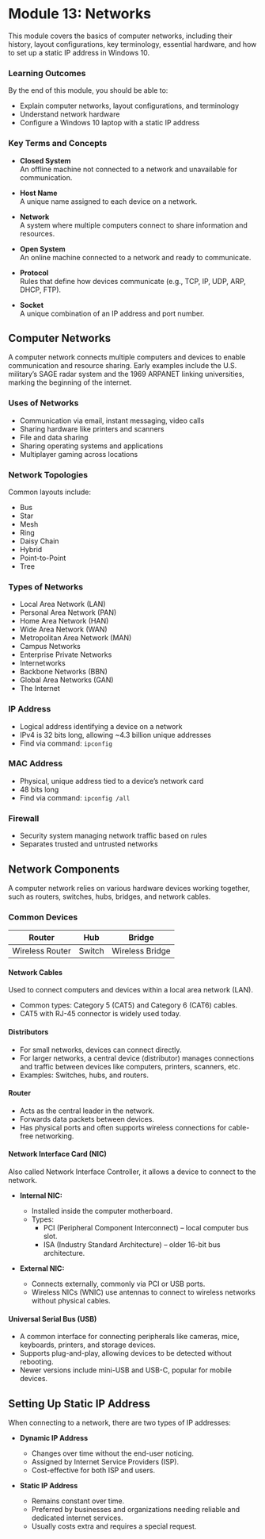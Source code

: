 # Module 13: Networks

This module covers the basics of computer networks, including their history, layout configurations, key terminology, essential hardware, and how to set up a static IP address in Windows 10.

### Learning Outcomes

By the end of this module, you should be able to:

- Explain computer networks, layout configurations, and terminology  
- Understand network hardware  
- Configure a Windows 10 laptop with a static IP address  

### Key Terms and Concepts

- **Closed System**  
  An offline machine not connected to a network and unavailable for communication.

- **Host Name**  
  A unique name assigned to each device on a network.

- **Network**  
  A system where multiple computers connect to share information and resources.

- **Open System**  
  An online machine connected to a network and ready to communicate.

- **Protocol**  
  Rules that define how devices communicate (e.g., TCP, IP, UDP, ARP, DHCP, FTP).

- **Socket**  
  A unique combination of an IP address and port number.

## Computer Networks

A computer network connects multiple computers and devices to enable communication and resource sharing. Early examples include the U.S. military’s SAGE radar system and the 1969 ARPANET linking universities, marking the beginning of the internet.

### Uses of Networks
- Communication via email, instant messaging, video calls  
- Sharing hardware like printers and scanners  
- File and data sharing  
- Sharing operating systems and applications  
- Multiplayer gaming across locations

### Network Topologies
Common layouts include:  
- Bus  
- Star  
- Mesh  
- Ring  
- Daisy Chain  
- Hybrid  
- Point-to-Point  
- Tree

### Types of Networks
- Local Area Network (LAN)  
- Personal Area Network (PAN)  
- Home Area Network (HAN)  
- Wide Area Network (WAN)  
- Metropolitan Area Network (MAN)  
- Campus Networks  
- Enterprise Private Networks  
- Internetworks  
- Backbone Networks (BBN)  
- Global Area Networks (GAN)  
- The Internet

### IP Address
- Logical address identifying a device on a network  
- IPv4 is 32 bits long, allowing ~4.3 billion unique addresses  
- Find via command: `ipconfig`

### MAC Address
- Physical, unique address tied to a device’s network card  
- 48 bits long  
- Find via command: `ipconfig /all`

### Firewall
- Security system managing network traffic based on rules  
- Separates trusted and untrusted networks

## Network Components

A computer network relies on various hardware devices working together, such as routers, switches, hubs, bridges, and network cables.

### Common Devices

| Router         | Hub           | Bridge          |
| -------------- | ------------- | --------------- |
| Wireless Router| Switch        | Wireless Bridge |

#### Network Cables
Used to connect computers and devices within a local area network (LAN).  
- Common types: Category 5 (CAT5) and Category 6 (CAT6) cables.  
- CAT5 with RJ-45 connector is widely used today.

#### Distributors
- For small networks, devices can connect directly.  
- For larger networks, a central device (distributor) manages connections and traffic between devices like computers, printers, scanners, etc.  
- Examples: Switches, hubs, and routers.

#### Router
- Acts as the central leader in the network.  
- Forwards data packets between devices.  
- Has physical ports and often supports wireless connections for cable-free networking.

#### Network Interface Card (NIC)
Also called Network Interface Controller, it allows a device to connect to the network.

- **Internal NIC:**  
  - Installed inside the computer motherboard.  
  - Types:  
    - PCI (Peripheral Component Interconnect) – local computer bus slot.  
    - ISA (Industry Standard Architecture) – older 16-bit bus architecture.

- **External NIC:**  
  - Connects externally, commonly via PCI or USB ports.  
  - Wireless NICs (WNIC) use antennas to connect to wireless networks without physical cables.

#### Universal Serial Bus (USB)
- A common interface for connecting peripherals like cameras, mice, keyboards, printers, and storage devices.  
- Supports plug-and-play, allowing devices to be detected without rebooting.  
- Newer versions include mini-USB and USB-C, popular for mobile devices.

## Setting Up Static IP Address

When connecting to a network, there are two types of IP addresses:

- **Dynamic IP Address**  
  - Changes over time without the end-user noticing.  
  - Assigned by Internet Service Providers (ISP).  
  - Cost-effective for both ISP and users.

- **Static IP Address**  
  - Remains constant over time.  
  - Preferred by businesses and organizations needing reliable and dedicated internet services.  
  - Usually costs extra and requires a special request.
